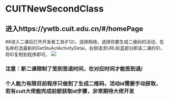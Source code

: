 # CUITNewSecondClass
## 进入https://ywtb.cuit.edu.cn/#/homePage
##进入二课后打开开发者工具(F12)，选择网络，选择你要生成二维码的活动，在名称栏选最新的GetStuActActivityDetai，右侧请求URL标蓝部分即该二课的ID，将ID复制到程序即可。
![](https://github.com/Temorning/NewSecondClass/blob/main/image/a70a85f597841e28d6374a932e0a64d8.png)
### 注意：新二课限制了签到签退时间，在对应时间才能签到退/
### 个人能力有限目前程序只做到了生成二维码，活动id需要手动获取，若有cuit大佬能完成前部获取id步骤，非常期待大佬开发
